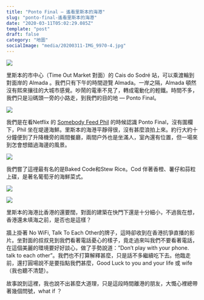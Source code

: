 ```yaml
---
title: "Ponto Final — 遙看里斯本的海港"
slug: "ponto-final-遙看里斯本的海港"
date: "2020-03-11T05:02:29.085Z"
template: "post"
draft: false
category: "地圖"
socialImage: "media/20200311-IMG_9970-4.jpg"
--- 
```


![](media/20200311-IMG_9951-1.jpg)

里斯本的市中心（Time Out Market 對面）的 Cais do Sodré 站，可以乘渡輪到對面岸的 Almada 。我們只有下午的時間遊覽 Almada。一岸之隔，Almada 頓然沒有熙來攘往的大城市感覺。吵鬧的電車不見了，轉成電動化的輕鐵。時間不多，我們只是沿碼頭一旁的小路走，到我們的目的地 — Ponto Final。

![](media/20200311-IMG_9957-2.jpg)

我們是在看Netflix 的 [Somebody Feed Phil](https://www.facebook.com/watch/?v=1711966528860330) 的時候認識 Ponto Final，沒有圍欄下，Phil 坐在堤邊海鮮。里斯本的海港平靜得很，沒有甚麼浪拍上來。約行大約十分鐘便到了升降機旁的兩間餐廳，兩間户外也是坐滿人，室內還有位置，但一場來到怎會想錯過海邊的風景。

![](media/20200311-IMG_9972-5.jpg)

我們嘗了這𥚃最有名的是Baked Code和Stew Rice。Cod 伴著香橙、薯仔和蒜粒上碟，是著名葡萄牙的海鮮菜式。

![](media/20200311-IMG_9969-3.jpg)

![](media/20200311-IMG_9970-4.jpg)

里斯本的海港比香港的還要闊，對面的建築在快門下還是十分細小，不過我在想，香港還未填海之前，是否也是這樣？

牆上掛著 No WiFi, Talk To Each Other的牌子，這時卻收到在香港抗爭直播的影片。坐對面的叔叔見到我們看著電話憂心的樣子，竟走過來叫我們不要看著電話，在這個美麗的環境要好好談心，做了手勢說道：”Don’t play with your phone. talk to each other”。我們也不打算解釋甚麼，只是話不多繼續吃下去。他臨走前，還打圓場說不是要指點我們甚麼，Good Luck to you and your life 或 wife（我也聽不清楚）。

故事說到這裡，我也說不出甚麼大道理，只是這段時間離港的朋友，大慨心裡總帶著幾個問號，what if ？
